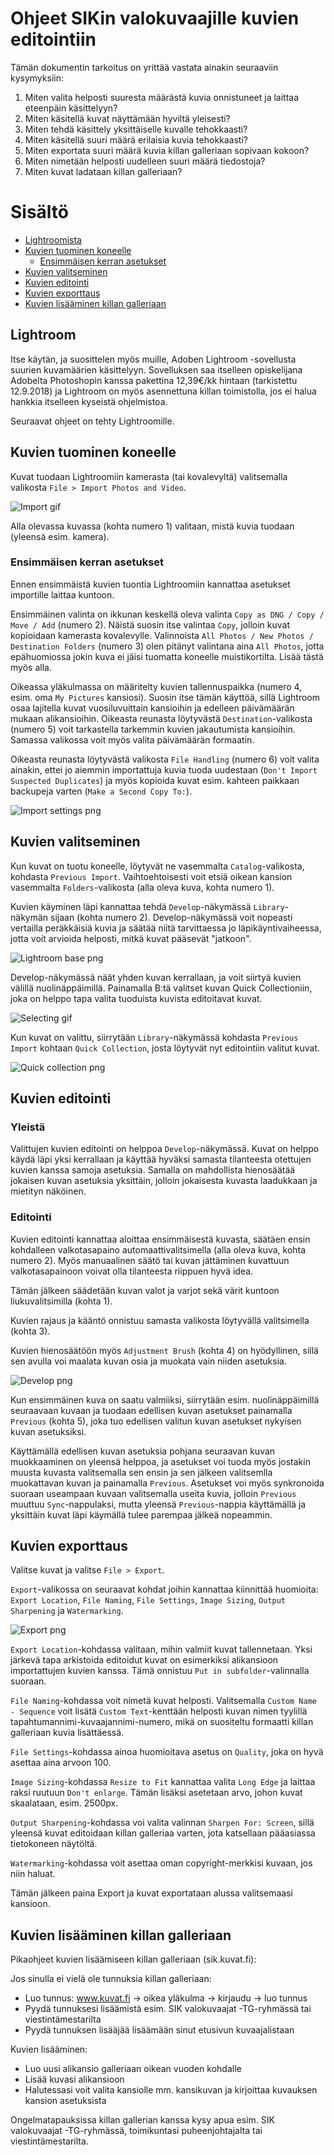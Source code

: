 # Ohjeet SIKin valokuvaajille kuvien editointiin

Tämän dokumentin tarkoitus on yrittää vastata ainakin seuraaviin kysymyksiin:

1. Miten valita helposti suuresta määrästä kuvia onnistuneet ja laittaa eteenpäin käsittelyyn?
2. Miten käsitellä kuvat näyttämään hyviltä yleisesti?
3. Miten tehdä käsittely yksittäiselle kuvalle tehokkaasti?
4. Miten käsitellä suuri määrä erilaisia kuvia tehokkaasti?
5. Miten exportata suuri määrä kuvia killan galleriaan sopivaan kokoon?
6. Miten nimetään helposti uudelleen suuri määrä tiedostoja?
7. Miten kuvat ladataan killan galleriaan?

# Sisältö

- [Lightroomista](#lightroom)
- [Kuvien tuominen koneelle](#kuvien-tuominen-koneelle)
    - [Ensimmäisen kerran asetukset](#ensimmäisen-kerran-asetukset)
- [Kuvien valitseminen](#kuvien-valitseminen)
- [Kuvien editointi](#kuvien-editointi)
- [Kuvien exporttaus](#kuvien-exporttaus)
- [Kuvien lisääminen killan galleriaan](#kuvien-lisääminen-killan-galleriaan)

## Lightroom

Itse käytän, ja suosittelen myös muille, Adoben Lightroom -sovellusta suurien kuvamäärien käsittelyyn. Sovelluksen saa itselleen opiskelijana Adobelta Photoshopin kanssa pakettina 12,39€/kk hintaan (tarkistettu 12.9.2018) ja Lightroom on myös asennettuna killan toimistolla, jos ei halua hankkia itselleen kyseistä ohjelmistoa.

Seuraavat ohjeet on tehty Lightroomille.

## Kuvien tuominen koneelle

Kuvat tuodaan Lightroomiin kamerasta (tai kovalevyltä) valitsemalla valikosta `File > Import Photos and Video`.

![Import gif](import.gif)

Alla olevassa kuvassa (kohta numero 1) valitaan, mistä kuvia tuodaan (yleensä esim. kamera).

### Ensimmäisen kerran asetukset 

Ennen ensimmäistä kuvien tuontia Lightroomiin kannattaa asetukset importille laittaa kuntoon.

Ensimmäinen valinta on ikkunan keskellä oleva valinta `Copy as DNG / Copy / Move / Add` (numero 2). Näistä suosin itse valintaa `Copy`, jolloin kuvat kopioidaan kamerasta kovalevylle. Valinnoista `All Photos / New Photos / Destination Folders` (numero 3) olen pitänyt valintana aina `All Photos`, jotta epähuomiossa jokin kuva ei jäisi tuomatta koneelle muistikortilta. Lisää tästä myös alla.

Oikeassa yläkulmassa on määritelty kuvien tallennuspaikka (numero 4, esim. oma `My Pictures` kansiosi). Suosin itse tämän käyttöä, sillä  Lightroom osaa lajitella kuvat vuosiluvuittain kansioihin ja edelleen päivämäärän mukaan alikansioihin. Oikeasta reunasta löytyvästä `Destination`-valikosta (numero 5) voit tarkastella tarkemmin kuvien jakautumista kansioihin. Samassa valikossa voit myös valita päivämäärän formaatin.

Oikeasta reunasta löytyvästä valikosta `File Handling` (numero 6) voit valita ainakin, ettei jo aiemmin importattuja kuvia tuoda uudestaan (`Don't Import Suspected Duplicates`) ja myös kopioida kuvat esim. kahteen paikkaan backupeja varten (`Make a Second Copy To:`).

![Import settings png](import-settings.PNG)

## Kuvien valitseminen

Kun kuvat on tuotu koneelle, löytyvät ne vasemmalta `Catalog`-valikosta, kohdasta `Previous Import`. Vaihtoehtoisesti voit etsiä oikean kansion vasemmalta `Folders`-valikosta (alla oleva kuva, kohta numero 1).

Kuvien käyminen läpi kannattaa tehdä `Develop`-näkymässä `Library`-näkymän sijaan (kohta numero 2). Develop-näkymässä voit nopeasti vertailla peräkkäisiä kuvia ja säätää niitä tarvittaessa jo läpikäyntivaiheessa, jotta voit arvioida helposti, mitkä kuvat pääsevät "jatkoon".

![Lightroom base png](lightroom-base.PNG)

Develop-näkymässä näät yhden kuvan kerrallaan, ja voit siirtyä kuvien välillä nuolinäppäimillä. Painamalla B:tä valitset kuvan Quick Collectioniin, joka on helppo tapa valita tuoduista kuvista editoitavat kuvat.

![Selecting gif](select.gif)

Kun kuvat on valittu, siirrytään `Library`-näkymässä kohdasta `Previous Import` kohtaan `Quick Collection`, josta löytyvät nyt editointiin valitut kuvat.

![Quick collection png](quick-collection.PNG)

## Kuvien editointi

### Yleistä

Valittujen kuvien editointi on helppoa `Develop`-näkymässä. Kuvat on helppo käydä läpi yksi kerrallaan ja käyttää hyväksi samasta tilanteesta otettujen kuvien kanssa samoja asetuksia. Samalla on mahdollista hienosäätää jokaisen kuvan asetuksia yksittäin, jolloin jokaisesta kuvasta laadukkaan ja mietityn näköinen.

### Editointi

Kuvien editointi kannattaa aloittaa ensimmäisestä kuvasta, säätäen ensin kohdalleen valkotasapaino automaattivalitsimella (alla oleva kuva, kohta numero 2). Myös manuaalinen säätö tai kuvan jättäminen kuvattuun valkotasapainoon voivat olla tilanteesta riippuen hyvä idea. 

Tämän jälkeen säädetään kuvan valot ja varjot sekä värit kuntoon liukuvalitsimilla (kohta 1).

Kuvien rajaus ja kääntö onnistuu samasta valikosta löytyvällä valitsimella (kohta 3).

Kuvien hienosäätöön myös `Adjustment Brush` (kohta 4) on hyödyllinen, sillä sen avulla voi maalata kuvan osia ja muokata vain niiden asetuksia.

![Develop png](develop.png)

Kun ensimmäinen kuva on saatu valmiiksi, siirrytään esim. nuolinäppäimillä seuraavaan kuvaan ja tuodaan edellisen kuvan asetukset painamalla `Previous` (kohta 5), joka tuo edellisen valitun kuvan asetukset nykyisen kuvan asetuksiksi.

Käyttämällä edellisen kuvan asetuksia pohjana seuraavan kuvan muokkaaminen on yleensä helppoa, ja asetukset voi tuoda myös jostakin muusta kuvasta valitsemalla sen ensin ja sen jälkeen valitsemlla muokattavan kuvan ja painamalla `Previous`. Asetukset voi myös synkronoida suoraan useampaan kuvaan valitsemalla useita kuvia, jolloin `Previous` muuttuu `Sync`-nappulaksi, mutta yleensä `Previous`-nappia käyttämällä ja yksittäin kuvat läpi käymällä tulee parempaa jälkeä nopeammin.

## Kuvien exporttaus

Valitse kuvat ja valitse `File > Export`.

`Export`-valikossa on seuraavat kohdat joihin kannattaa kiinnittää huomioita: `Export Location`, `File Naming`, `File Settings`, `Image Sizing`, `Output Sharpening` ja `Watermarking`.

![Export png](export.png)

`Export Location`-kohdassa valitaan, mihin valmiit kuvat tallennetaan. Yksi järkevä tapa arkistoida editoidut kuvat on esimerkiksi alikansioon importattujen kuvien kanssa. Tämä onnistuu `Put in subfolder`-valinnalla suoraan.

`File Naming`-kohdassa voit nimetä kuvat helposti. Valitsemalla `Custom Name - Sequence` voit lisätä `Custom Text`-kenttään helposti kuvan nimen tyylillä tapahtumannimi-kuvaajannimi-numero, mikä on suositeltu formaatti killan galleriaan kuvia lisättäessä. 

`File Settings`-kohdassa ainoa huomioitava asetus on `Quality`, joka on hyvä asettaa aina arvoon 100.

`Image Sizing`-kohdassa `Resize to Fit` kannattaa valita `Long Edge` ja laittaa raksi ruutuun `Don't enlarge`. Tämän lisäksi asetetaan arvo, johon kuvat skaalataan, esim. 2500px. 

`Output Sharpening`-kohdassa voi valita valinnan `Sharpen For: Screen`, sillä yleensä kuvat editoidaan killan galleriaa varten, jota katsellaan pääasiassa tietokoneen näytöltä.

`Watermarking`-kohdassa voit asettaa oman copyright-merkkisi kuvaan, jos niin haluat.

Tämän jälkeen paina Export ja kuvat exportataan alussa valitsemaasi kansioon.

## Kuvien lisääminen killan galleriaan

Pikaohjeet kuvien lisäämiseen killan galleriaan (sik.kuvat.fi):

Jos sinulla ei vielä ole tunnuksia killan galleriaan:
- Luo tunnus: www.kuvat.fi &rarr; oikea yläkulma &rarr; kirjaudu &rarr; luo tunnus
- Pyydä tunnuksesi lisäämistä esim. SIK valokuvaajat -TG-ryhmässä tai viestintämestarilta
- Pyydä tunnuksen lisääjää lisäämään sinut etusivun kuvaajalistaan

Kuvien lisääminen:
- Luo uusi alikansio galleriaan oikean vuoden kohdalle
- Lisää kuvasi alikansioon
- Halutessasi voit valita kansiolle mm. kansikuvan ja kirjoittaa kuvauksen kansion asetuksista

Ongelmatapauksissa killan gallerian kanssa kysy apua esim. SIK valokuvaajat -TG-ryhmässä, toimikuntasi puheenjohtajalta tai viestintämestarilta.
